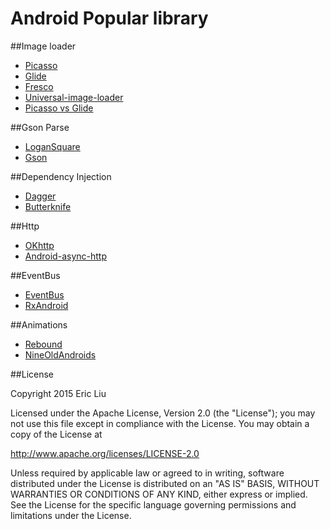 Android Popular library
========================

##Image loader

* [Picasso](https://github.com/square/picasso)<br>
* [Glide](https://github.com/bumptech/glide)
* [Fresco](https://github.com/facebook/fresco)
* [Universal-image-loader](https://github.com/search?utf8=%E2%9C%93&q=universal-image-loader)
* [Picasso vs Glide](http://inthecheesefactory.com/blog/get-to-know-glide-recommended-by-google/en)

##Gson Parse

* [LoganSquare](https://github.com/bluelinelabs/LoganSquare)
* [Gson](https://github.com/google/gson)
 
##Dependency Injection
* [Dagger](https://github.com/square/Dagger)
* [Butterknife](https://github.com/JakeWharton/butterknife)
 
##Http

* [OKhttp](https://github.com/square/okhttp)
* [Android-async-http](https://github.com/loopj/android-async-http)
 
##EventBus

* [EventBus](https://github.com/greenrobot/EventBus)
* [RxAndroid](https://github.com/ReactiveX/RxAndroid)
 
##Animations
 
* [Rebound](https://github.com/facebook/rebound)
* [NineOldAndroids](https://github.com/JakeWharton/NineOldAndroids)

##License

   Copyright 2015 Eric Liu

Licensed under the Apache License, Version 2.0 (the "License");
you may not use this file except in compliance with the License.
You may obtain a copy of the License at

   http://www.apache.org/licenses/LICENSE-2.0

Unless required by applicable law or agreed to in writing, software
distributed under the License is distributed on an "AS IS" BASIS,
WITHOUT WARRANTIES OR CONDITIONS OF ANY KIND, either express or implied.
See the License for the specific language governing permissions and
limitations under the License.
